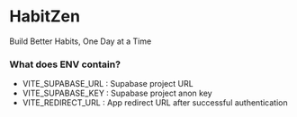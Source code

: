 # HabitZen

Build Better Habits, One Day at a Time

### What does ENV contain?

- VITE_SUPABASE_URL : Supabase project URL
- VITE_SUPABASE_KEY : Supabase project anon key
- VITE_REDIRECT_URL : App redirect URL after successful authentication
